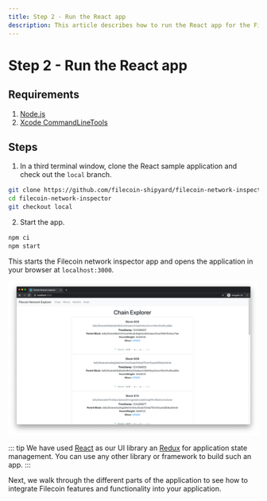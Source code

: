 ```yaml
---
title: Step 2 - Run the React app
description: This article describes how to run the React app for the Filecoin Network Inspector tutorial.
---
```


# Step 2 - Run the React app

## Requirements

1. [Node.js](https://nodejs.org/en/download/)
2. [Xcode CommandLineTools](https://developer.apple.com/library/archive/technotes/tn2339/_index.html#//apple_ref/doc/uid/DTS40014588-CH1-WHAT_IS_THE_COMMAND_LINE_TOOLS_PACKAGE_)

## Steps

1. In a third terminal window, clone the React sample application and check out the `local` branch.

```bash
git clone https://github.com/filecoin-shipyard/filecoin-network-inspector
cd filecoin-network-inspector
git checkout local
```

2. Start the app.

```bash
npm ci
npm start
```

This starts the Filecoin network inspector app and opens the application in your browser at `localhost:3000`.

![Image of the Filecoin Network Inspector application](./images/network-inspector-app.png)

::: tip
We have used [React](https://reactjs.org/) as our UI library an [Redux](https://redux.js.org/) for application state management. You can use any other library or framework to build such an app.
:::

Next, we walk through the different parts of the application to see how to integrate Filecoin features and functionality into your application.

